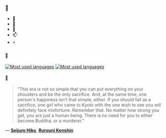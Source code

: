 ### 👋

- 🔭
- 🌱
- 💬
- 📫
- ⚡

#### 🧏

[![Most used languages](https://github-readme-stats-aynah.vercel.app/api/top-langs/?username=aynh&theme=solarized-dark&langs_count=6&layout=compact&hide_title=true)](https://github.com/anuraghazra/github-readme-stats#gh-dark-mode-only)
[![Most used languages](https://github-readme-stats-aynah.vercel.app/api/top-langs/?username=aynh&theme=solarized-light&langs_count=6&layout=compact&hide_title=true)](https://github.com/anuraghazra/github-readme-stats#gh-light-mode-only)

#### 💬

> "This era is not so simple that you can put everything on your shoulders and be the only sacrifice. And, at the same time, one person's happiness isn't that simple, either. If you should fall as a sacrifice, one girl who came to Kyoto with the one wish to see you will definitely face misfortune. Remember that. No matter how strong you get, you are just a human being. There is no need for you to either become Buddha, or a murderer."

&mdash; [**Seijuro Hiko**](https://myanimelist.net/character.php?q=Seijuro%20Hiko&cat=character), [**Rurouni Kenshin**](https://myanimelist.net/search/all?q=Rurouni%20Kenshin&cat=all)
